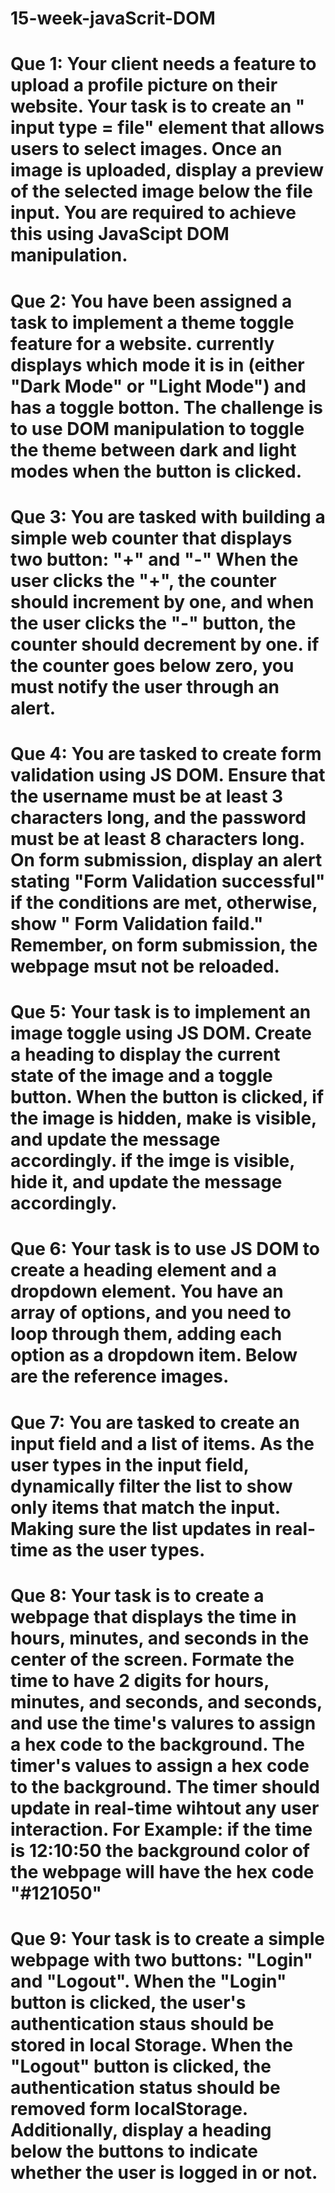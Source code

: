 # 15-week-javaScrit-DOM

# Que 1: Your client needs a feature to upload a profile picture on their website. Your task is to create an " input type = file" element that allows users to select images. Once an image is uploaded, display a preview of the selected image below the file input. You are required to achieve this using JavaScipt DOM manipulation.

# Que 2: You have been assigned a task to implement a theme toggle feature for a website. currently displays which mode it is in (either "Dark Mode" or "Light Mode") and has a toggle botton. The challenge is to use DOM manipulation to toggle the theme between dark and light modes when the button is clicked.

# Que 3: You are tasked with building a simple web counter that displays two button: "+" and "-" When the user clicks the "+", the counter should increment by one, and when the user clicks the "-" button, the counter should decrement by one. if the counter goes below zero, you must notify the user through an alert.

# Que 4: You are tasked to create form validation using JS DOM. Ensure that the username must be at  least 3 characters long, and the password must be at least 8 characters long. On form submission, display an alert stating "Form Validation successful" if the conditions are met, otherwise, show " Form Validation faild." Remember, on form submission, the webpage msut not be reloaded.

# Que 5: Your task is to implement an image toggle using JS DOM. Create a heading to display the current state of the image and a toggle button. When the button is clicked, if the image is hidden, make is visible, and update the message accordingly. if the imge is visible, hide it,  and update the message accordingly.

# Que 6: Your task is to use JS DOM to create a heading element and a dropdown element. You have an array of options, and you need to loop through them, adding each option as a dropdown item. Below are the reference images.

# Que 7: You are tasked to create an input field and a list of items. As the user types in the input field, dynamically filter the list to show only items that match the input. Making sure the list updates in real-time as the user types.

# Que 8: Your task is to create a webpage that displays the time in hours, minutes, and seconds in the center of the screen. Formate the time to have 2 digits for hours, minutes, and seconds, and seconds, and use the time's valures to assign a hex code to the background. The timer's values to assign a hex code to the background. The timer should update in real-time wihtout any user interaction. For Example: if the time is 12:10:50 the background color of the webpage will have the hex code "#121050"

# Que 9: Your task is to create a simple webpage with two buttons: "Login" and "Logout". When the "Login" button is clicked, the user's authentication staus should be stored in local Storage. When the "Logout" button is clicked, the authentication status should be removed form localStorage. Additionally, display a heading below the buttons to indicate whether the user is logged in or not.